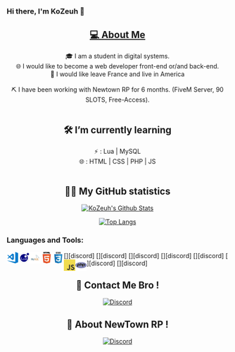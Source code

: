 ### Hi there, I'm KoZeuh 👋

<u><h2 align='center'> 💻 About Me </h2></u>

<div align="center">🎓 I am a student in digital systems.</div>
<div align="center">🌐 I would like to become a web developer front-end or/and back-end.</div>
<div align="center">🏴 I would like leave France and live in America</div><br>
<div align="center">⛏️ I have been working with Newtown RP for 6 months. (FiveM Server, 90 SLOTS, Free-Access).</div></br>

<h2 align='center'> 🛠️ I’m currently learning </h2>
<div align="center">⚡ : Lua | MySQL</div>
<div align="center">🌐 : HTML | CSS | PHP | JS</div>
<br/>

<h2 align='center'> ✍🏼 My GitHub statistics</h2>
<div align='center'>

[![KoZeuh's Github Stats](https://github-readme-stats.vercel.app/api?username=KoZeuh&show_icons=true)](https://github.com/KoZeuh)

[![Top Langs](https://github-readme-stats.vercel.app/api/top-langs/?username=KoZeuh)](https://github.com/anuraghazra/github-readme-stats)</div>

### Languages and Tools:

[<img align="left" alt="Visual Studio Code" width="26px" src="https://raw.githubusercontent.com/github/explore/80688e429a7d4ef2fca1e82350fe8e3517d3494d/topics/visual-studio-code/visual-studio-code.png" />][discord]
[<img align="left" alt="LUA" width="26px" src="https://raw.githubusercontent.com/github/explore/80688e429a7d4ef2fca1e82350fe8e3517d3494d/topics/lua/lua.png" />][discord]
[<img align="left" alt="MySQL" width="26px" src="https://raw.githubusercontent.com/github/explore/80688e429a7d4ef2fca1e82350fe8e3517d3494d/topics/mysql/mysql.png" />][discord]
[<img align="left" alt="HTML5" width="26px" src="https://raw.githubusercontent.com/github/explore/80688e429a7d4ef2fca1e82350fe8e3517d3494d/topics/html/html.png" />][discord]
[<img align="left" alt="CSS3" width="26px" src="https://raw.githubusercontent.com/github/explore/80688e429a7d4ef2fca1e82350fe8e3517d3494d/topics/css/css.png" />][discord]
[<img align="left" alt="JavaScript" width="26px" src="https://raw.githubusercontent.com/github/explore/80688e429a7d4ef2fca1e82350fe8e3517d3494d/topics/javascript/javascript.png" />][discord]
[<img align="left" alt="PHP" width="26px" src="https://raw.githubusercontent.com/github/explore/80688e429a7d4ef2fca1e82350fe8e3517d3494d/topics/php/php.png" />][discord]



<h2 align='center'> 📱 Contact Me Bro ! </h2>

<p align="center">
    <a href="https://discord.com/users/700100983648419902"><img alt="Discord" src="https://img.shields.io/badge/Discord-KoZeuh-blue?style=flat-square&logo=discord"></a> <br>
</p>

<h2 align='center'> 📱 About NewTown RP ! </h2>

<p align="center">
    <a href="https://discord.gg/ncvSUu5"><img alt="Discord" src="https://img.shields.io/badge/Discord-Join_NewTownRP-blue?style=flat-square&logo=discord"></a> <br>
</p>
